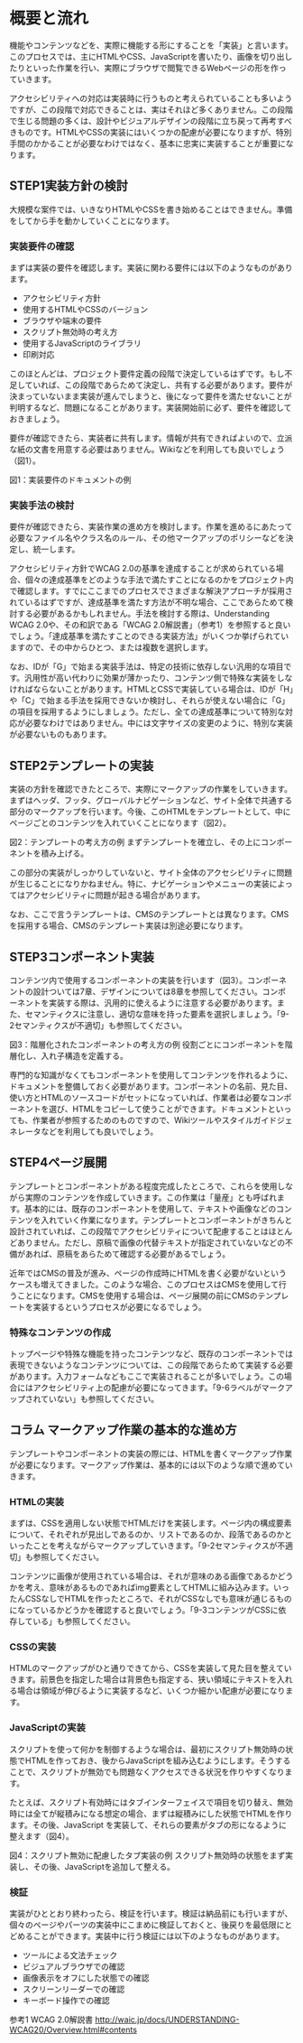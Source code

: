 # 概要と流れ
機能やコンテンツなどを、実際に機能する形にすることを「実装」と言います。このプロセスでは、主にHTMLやCSS、JavaScriptを書いたり、画像を切り出したりといった作業を行い、実際にブラウザで閲覧できるWebページの形を作っていきます。

アクセシビリティへの対応は実装時に行うものと考えられていることも多いようですが、この段階で対応できることは、実はそれほど多くありません。この段階で生じる問題の多くは、設計やビジュアルデザインの段階に立ち戻って再考すべきものです。HTMLやCSSの実装にはいくつかの配慮が必要になりますが、特別手間のかかることが必要なわけではなく、基本に忠実に実装することが重要になります。


## STEP1実装方針の検討
大規模な案件では、いきなりHTMLやCSSを書き始めることはできません。準備をしてから手を動かしていくことになります。

### 実装要件の確認
まずは実装の要件を確認します。実装に関わる要件には以下のようなものがあります。

* アクセシビリティ方針
* 使用するHTMLやCSSのバージョン
* ブラウザや端末の要件
* スクリプト無効時の考え方
* 使用するJavaScriptのライブラリ
* 印刷対応

このほとんどは、プロジェクト要件定義の段階で決定しているはずです。もし不足していれば、この段階であらためて決定し、共有する必要があります。要件が決まっていないまま実装が進んでしまうと、後になって要件を満たせないことが判明するなど、問題になることがあります。実装開始前に必ず、要件を確認しておきましょう。

要件が確認できたら、実装者に共有します。情報が共有できればよいので、立派な紙の文書を用意する必要はありません。Wikiなどを利用しても良いでしょう（図1）。


図1：実装要件のドキュメントの例


### 実装手法の検討
要件が確認できたら、実装作業の進め方を検討します。作業を進めるにあたって必要なファイル名やクラス名のルール、その他マークアップのポリシーなどを決定し、統一します。

アクセシビリティ方針でWCAG 2.0の基準を達成することが求められている場合、個々の達成基準をどのような手法で満たすことになるのかをプロジェクト内で確認します。すでにここまでのプロセスでさまざまな解決アプローチが採用されているはずですが、達成基準を満たす方法が不明な場合、ここであらためて検討する必要があるかもしれません。手法を検討する際は、Understanding WCAG 2.0や、その和訳である「WCAG 2.0解説書」（参考1）を参照すると良いでしょう。「達成基準を満たすことのできる実装方法」がいくつか挙げられていますので、その中からひとつ、または複数を選択します。

なお、IDが「G」で始まる実装手法は、特定の技術に依存しない汎用的な項目です。汎用性が高い代わりに効果が薄かったり、コンテンツ側で特殊な実装をしなければならないことがあります。HTMLとCSSで実装している場合は、IDが「H」や「C」で始まる手法を採用できないか検討し、それらが使えない場合に「G」の項目を採用するようにしましょう。ただし、全ての達成基準について特別な対応が必要なわけではありません。中には文字サイズの変更のように、特別な実装が必要ないものもあります。


## STEP2テンプレートの実装
実装の方針を確認できたところで、実際にマークアップの作業をしていきます。まずはヘッダ、フッタ、グローバルナビゲーションなど、サイト全体で共通する部分のマークアップを行います。今後、このHTMLをテンプレートとして、中にページごとのコンテンツを入れていくことになります（図2）。


図2：テンプレートの考え方の例
まずテンプレートを確立し、その上にコンポーネントを積み上げる。


この部分の実装がしっかりしていないと、サイト全体のアクセシビリティに問題が生じることになりかねません。特に、ナビゲーションやメニューの実装によってはアクセシビリティに問題が起きる場合があります。

なお、ここで言うテンプレートは、CMSのテンプレートとは異なります。CMSを採用する場合、CMSのテンプレート実装は別途必要になります。


## STEP3コンポーネント実装
コンテンツ内で使用するコンポーネントの実装を行います（図3）。コンポーネントの設計ついては7章、デザインについては8章を参照してください。コンポーネントを実装する際は、汎用的に使えるように注意する必要があります。また、セマンティクスに注意し、適切な意味を持った要素を選択しましょう。「9-2セマンティクスが不適切」も参照してください。


図3：階層化されたコンポーネントの考え方の例
役割ごとにコンポーネントを階層化し、入れ子構造を定義する。


専門的な知識がなくてもコンポーネントを使用してコンテンツを作れるように、ドキュメントを整備しておく必要があります。コンポーネントの名前、見た目、使い方とHTMLのソースコードがセットになっていれば、作業者は必要なコンポーネントを選び、HTMLをコピーして使うことができます。ドキュメントといっても、作業者が参照するためのものですので、Wikiツールやスタイルガイドジェネレータなどを利用しても良いでしょう。


## STEP4ページ展開
テンプレートとコンポーネントがある程度完成したところで、これらを使用しながら実際のコンテンツを作成していきます。この作業は「量産」とも呼ばれます。基本的には、既存のコンポーネントを使用して、テキストや画像などのコンテンツを入れていく作業になります。テンプレートとコンポーネントがきちんと設計されていれば、この段階でアクセシビリティについて配慮することはほとんどありません。ただし、原稿で画像の代替テキストが指定されていないなどの不備があれば、原稿をあらためて確認する必要があるでしょう。

近年ではCMSの普及が進み、ページの作成時にHTMLを書く必要がないというケースも増えてきました。このような場合、このプロセスはCMSを使用して行うことになります。CMSを使用する場合は、ページ展開の前にCMSのテンプレートを実装するというプロセスが必要になるでしょう。

### 特殊なコンテンツの作成
トップページや特殊な機能を持ったコンテンツなど、既存のコンポーネントでは表現できないようなコンテンツについては、この段階であらためて実装する必要があります。入力フォームなどもここで実装されることが多いでしょう。この場合にはアクセシビリティ上の配慮が必要になってきます。「9-6ラベルがマークアップされていない」も参照してください。



## コラム マークアップ作業の基本的な進め方
テンプレートやコンポーネントの実装の際には、HTMLを書くマークアップ作業が必要になります。マークアップ作業は、基本的には以下のような順で進めていきます。


### HTMLの実装
まずは、CSSを適用しない状態でHTMLだけを実装します。ページ内の構成要素について、それぞれが見出しであるのか、リストであるのか、段落であるのかといったことを考えながらマークアップしていきます。「9-2セマンティクスが不適切」も参照してください。

コンテンツに画像が使用されている場合は、それが意味のある画像であるかどうかを考え、意味があるものであればimg要素としてHTMLに組み込みます。いったんCSSなしでHTMLを作ったところで、それがCSSなしでも意味が通じるものになっているかどうかを確認すると良いでしょう。「9-3コンテンツがCSSに依存している」も参照してください。


### CSSの実装
HTMLのマークアップがひと通りできてから、CSSを実装して見た目を整えていきます。前景色を指定した場合は背景色も指定する、狭い領域にテキストを入れる場合は領域が伸びるように実装するなど、いくつか細かい配慮が必要になります。


### JavaScriptの実装
スクリプトを使って何かを制御するような場合は、最初にスクリプト無効時の状態でHTMLを作っておき、後からJavaScriptを組み込むようにします。そうすることで、スクリプトが無効でも問題なくアクセスできる状況を作りやすくなります。

たとえば、スクリプト有効時にはタブインターフェイスで項目を切り替え、無効時には全てが縦積みになる想定の場合、まずは縦積みにした状態でHTMLを作ります。その後、JavaScript
を実装して、それらの要素がタブの形になるように整えます（図4）。


図4：スクリプト無効に配慮したタブ実装の例
スクリプト無効時の状態をまず実装し、その後、JavaScriptを追加して整える。


### 検証
実装がひととおり終わったら、検証を行います。検証は納品前にも行いますが、個々のページやパーツの実装中にこまめに検証しておくと、後戻りを最低限にとどめることができます。実装中に行う検証には以下のようなものがあります。

* ツールによる文法チェック
* ビジュアルブラウザでの確認
* 画像表示をオフにした状態での確認
* スクリーンリーダーでの確認
* キーボード操作での確認



参考1 WCAG 2.0解説書
http://waic.jp/docs/UNDERSTANDING-WCAG20/Overview.html#contents

